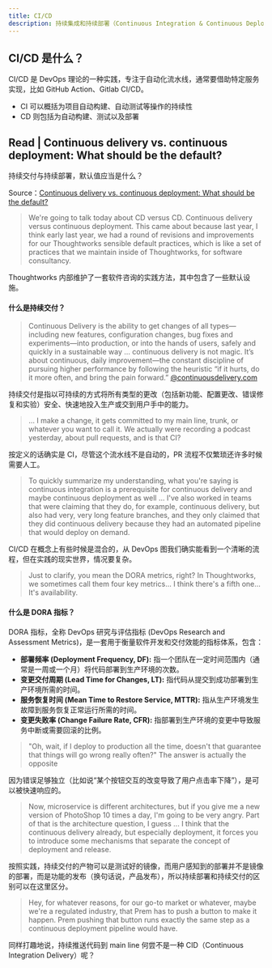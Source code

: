 ```yaml
---
title: CI/CD
description: 持续集成和持续部署（Continuous Integration & Continuous Deployment）
---
```


## CI/CD 是什么？

CI/CD 是 DevOps 理论的一种实践，专注于自动化流水线，通常要借助特定服务实现，比如 GitHub Action、Gitlab CI/CD。

* CI 可以概括为项目自动构建、自动测试等操作的持续性
* CD 则包括为自动构建、测试以及部署

## Read | Continuous delivery vs. continuous deployment: What should be the default?

持续交付与持续部署，默认值应当是什么？

Source：[Continuous delivery vs. continuous deployment: What should be the default?](https://www.thoughtworks.com/en-gb/insights/podcasts/technology-podcasts/continuous-delivery-vs-continuous-deployment-what-default)
                
> We're going to talk today about CD versus CD. Continuous delivery versus continuous deployment. This came about because last year, I think early last year, we had a round of revisions and improvements for our Thoughtworks sensible default practices, which is like a set of practices that we maintain inside of Thoughtworks, for software consultancy.

Thoughtworks 内部维护了一套软件咨询的实践方法，其中包含了一些默认设施。

#### 什么是持续交付？

> Continuous Delivery is the ability to get changes of all types—including new features, configuration changes, bug fixes and experiments—into production, or into the hands of users, safely and quickly in a sustainable way ... continuous delivery is not magic. It’s about continuous, daily improvement—the constant discipline of pursuing higher performance by following the heuristic “if it hurts, do it more often, and bring the pain forward.” [@continuousdelivery.com](https://continuousdelivery.com/)

持续交付是指以可持续的方式将所有类型的更改（包括新功能、配置更改、错误修复和实验）安全、快速地投入生产或交到用户手中的能力。

> ... I make a change, it gets committed to my main line, trunk, or whatever you want to call it. We actually were recording a podcast yesterday, about pull requests, and is that CI?

按定义的话确实是 CI，尽管这个流水线不是自动的，PR 流程不仅繁琐还许多时候需要人工。

> To quickly summarize my understanding, what you're saying is continuous integration is a prerequisite for continuous delivery and maybe continuous deployment as well ... I've also worked in teams that were claiming that they do, for example, continuous delivery, but also had very, very long feature branches, and they only claimed that they did continuous delivery because they had an automated pipeline that would deploy on demand.

CI/CD 在概念上有些时候是混合的，从 DevOps 图我们确实能看到一个清晰的流程，但在实践的现实世界，情况要复杂。

> Just to clarify, you mean the DORA metrics, right? In Thoughtworks, we sometimes call them four key metrics... I think there's a fifth one... It's availability.

#### 什么是 DORA 指标？

DORA 指标，全称 DevOps 研究与评估指标 (DevOps Research and Assessment Metrics)，是一套用于衡量软件开发和交付效能的指标体系，包含：

* **部署频率 (Deployment Frequency, DF):**  指一个团队在一定时间范围内（通常是一周或一个月）将代码部署到生产环境的次数。
* **变更交付周期 (Lead Time for Changes, LT):**  指代码从提交到成功部署到生产环境所需的时间。
* **服务恢复时间 (Mean Time to Restore Service, MTTR):**  指从生产环境发生故障到服务恢复正常运行所需的时间。
* **变更失败率 (Change Failure Rate, CFR):**  指部署到生产环境的变更中导致服务中断或需要回滚的比例。

> "Oh, wait, if I deploy to production all the time, doesn't that guarantee that things will go wrong really often?" The answer is actually the opposite

因为错误足够独立（比如说“某个按钮交互的改变导致了用户点击率下降”），是可以被快速响应的。

> Now, microservice is different architectures, but if you give me a new version of PhotoShop 10 times a day, I'm going to be very angry. Part of that is the architecture question, I guess ... I think that the continuous delivery already, but especially deployment, it forces you to introduce some mechanisms that separate the concept of deployment and release.

按照实践，持续交付的产物可以是测试好的镜像，而用户感知到的部署并不是镜像的部署，而是功能的发布（换句话说，产品发布），所以持续部署和持续交付的区别可以在这里区分。

> Hey, for whatever reasons, for our go-to market or whatever, maybe we're a regulated industry, that Prem has to push a button to make it happen. Prem pushing that button runs exactly the same step as a continuous deployment pipeline would have.

同样打趣地说，持续推送代码到 main line 何尝不是一种 CID（Continuous Integration Delivery）呢？

